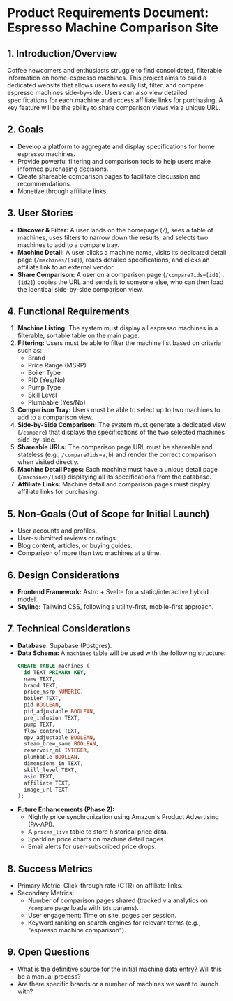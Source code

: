 # Product Requirements Document: Espresso Machine Comparison Site

## 1. Introduction/Overview

Coffee newcomers and enthusiasts struggle to find consolidated, filterable information on home-espresso machines. This project aims to build a dedicated website that allows users to easily list, filter, and compare espresso machines side-by-side. Users can also view detailed specifications for each machine and access affiliate links for purchasing. A key feature will be the ability to share comparison views via a unique URL.

## 2. Goals

-   Develop a platform to aggregate and display specifications for home espresso machines.
-   Provide powerful filtering and comparison tools to help users make informed purchasing decisions.
-   Create shareable comparison pages to facilitate discussion and recommendations.
-   Monetize through affiliate links.

## 3. User Stories

-   **Discover & Filter:** A user lands on the homepage (`/`), sees a table of machines, uses filters to narrow down the results, and selects two machines to add to a compare tray.
-   **Machine Detail:** A user clicks a machine name, visits its dedicated detail page (`/machines/[id]`), reads detailed specifications, and clicks an affiliate link to an external vendor.
-   **Share Comparison:** A user on a comparison page (`/compare?ids=[id1],[id2]`) copies the URL and sends it to someone else, who can then load the identical side-by-side comparison view.

## 4. Functional Requirements

1.  **Machine Listing:** The system must display all espresso machines in a filterable, sortable table on the main page.
2.  **Filtering:** Users must be able to filter the machine list based on criteria such as:
    -   Brand
    -   Price Range (MSRP)
    -   Boiler Type
    -   PID (Yes/No)
    -   Pump Type
    -   Skill Level
    -   Plumbable (Yes/No)
3.  **Comparison Tray:** Users must be able to select up to two machines to add to a comparison view.
4.  **Side-by-Side Comparison:** The system must generate a dedicated view (`/compare`) that displays the specifications of the two selected machines side-by-side.
5.  **Shareable URLs:** The comparison page URL must be shareable and stateless (e.g., `/compare?ids=a,b`) and render the correct comparison when visited directly.
6.  **Machine Detail Pages:** Each machine must have a unique detail page (`/machines/[id]`) displaying all its specifications from the database.
7.  **Affiliate Links:** Machine detail and comparison pages must display affiliate links for purchasing.

## 5. Non-Goals (Out of Scope for Initial Launch)

-   User accounts and profiles.
-   User-submitted reviews or ratings.
-   Blog content, articles, or buying guides.
-   Comparison of more than two machines at a time.

## 6. Design Considerations

-   **Frontend Framework:** Astro + Svelte for a static/interactive hybrid model.
-   **Styling:** Tailwind CSS, following a utility-first, mobile-first approach.

## 7. Technical Considerations

-   **Database:** Supabase (Postgres).
-   **Data Schema:** A `machines` table will be used with the following structure:
    ```sql
    CREATE TABLE machines (
      id TEXT PRIMARY KEY,
      name TEXT,
      brand TEXT,
      price_msrp NUMERIC,
      boiler TEXT,
      pid BOOLEAN,
      pid_adjustable BOOLEAN,
      pre_infusion TEXT,
      pump TEXT,
      flow_control TEXT,
      opv_adjustable BOOLEAN,
      steam_brew_same BOOLEAN,
      reservoir_ml INTEGER,
      plumbable BOOLEAN,
      dimensions_in TEXT,
      skill_level TEXT,
      asin TEXT,
      affiliate TEXT,
      image_url TEXT
    );
    ```
-   **Future Enhancements (Phase 2):**
    -   Nightly price synchronization using Amazon's Product Advertising (PA-API).
    -   A `prices_live` table to store historical price data.
    -   Sparkline price charts on machine detail pages.
    -   Email alerts for user-subscribed price drops.

## 8. Success Metrics

-   Primary Metric: Click-through rate (CTR) on affiliate links.
-   Secondary Metrics:
    -   Number of comparison pages shared (tracked via analytics on `/compare` page loads with `ids` params).
    -   User engagement: Time on site, pages per session.
    -   Keyword ranking on search engines for relevant terms (e.g., "espresso machine comparison").

## 9. Open Questions

-   What is the definitive source for the initial machine data entry? Will this be a manual process?
-   Are there specific brands or a number of machines we want to launch with? 